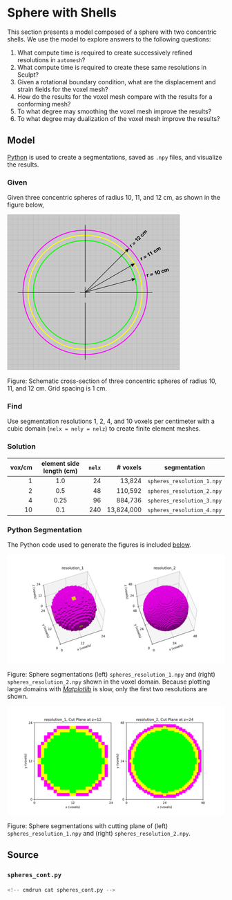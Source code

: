 # Sphere with Shells

This section presents a model composed of a sphere with two concentric shells.
We use the model to explore answers to the following questions:

1. What compute time is required to create successively refined resolutions in `automesh`?
2. What compute time is required to create these same resolutions in Sculpt?
3. Given a rotational boundary condition, what are the displacement and strain fields for the voxel mesh?
4. How do the results for the voxel mesh compare with the results for a conforming mesh?
5. To what degree may smoothing the voxel mesh improve the results?
6. To what degree may dualization of the voxel mesh improve the results?

## Model

[Python](#source) is used to create a segmentations, saved as `.npy` files, and visualize the results.

### Given

Given three concentric spheres of radius 10, 11, and 12 cm, as shown in the figure below,

![spheres_cont_dim](img/spheres_cont_dim.png)

Figure: Schematic cross-section of three concentric spheres of radius 10, 11, and 12 cm.  Grid spacing is 1 cm.

### Find

Use segmentation resolutions 1, 2, 4, and 10 voxels per centimeter
with a cubic domain (`nelx = nely = nelz`) to create finite element meshes.

### Solution

vox/cm | element side length (cm) | `nelx` | # voxels | segmentation
---: | :---: | ---: | ---: | :---:
1 | 1.0 | 24 | 13,824 | `spheres_resolution_1.npy`
2 | 0.5 | 48 | 110,592 | `spheres_resolution_2.npy`
4 | 0.25 | 96 | 884,736 | `spheres_resolution_3.npy`
10 | 0.1 | 240 | 13,824,000 | `spheres_resolution_4.npy`

### Python Segmentation

The Python code used to generate the figures is included [below](#source).

![spheres_cont](img/spheres_cont.png)

Figure: Sphere segmentations (left) `spheres_resolution_1.npy` and (right) `spheres_resolution_2.npy` shown in the voxel domain.
Because plotting large domains with [*Matplotlib*](https://matplotlib.org)
is slow, only the first two resolutions are shown.

![spheres_cont_cut](img/spheres_cont_cut.png)

Figure: Sphere segmentations with cutting plane of (left) `spheres_resolution_1.npy` and (right) `spheres_resolution_2.npy`.

## Source

### `spheres_cont.py`

```python
<!-- cmdrun cat spheres_cont.py -->
```
